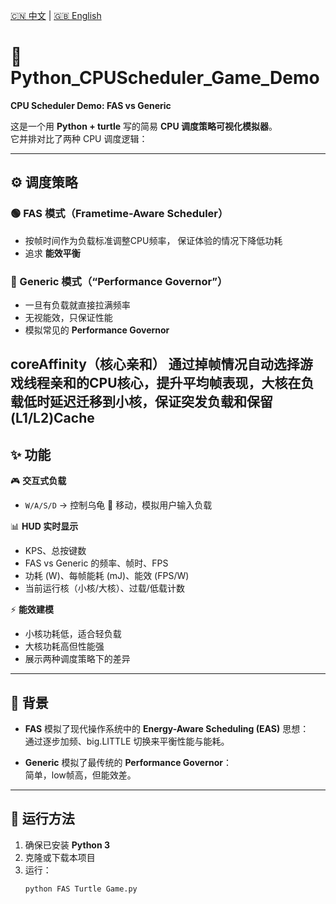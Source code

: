 [🇨🇳 中文](README.md) | [🇬🇧 English](README_EN.md)

# 🐢 Python_CPUScheduler_Game_Demo
**CPU Scheduler Demo: FAS vs Generic**

这是一个用 **Python + turtle** 写的简易 **CPU 调度策略可视化模拟器**。  
它并排对比了两种 CPU 调度逻辑：  

---

## ⚙️ 调度策略

### 🟢 FAS 模式（Frametime-Aware Scheduler）
- 按帧时间作为负载标准调整CPU频率， 保证体验的情况下降低功耗
- 追求 **能效平衡**  

### 🔴 Generic 模式（“Performance Governor”）
- 一旦有负载就直接拉满频率  
- 无视能效，只保证性能  
- 模拟常见的 **Performance Governor**  

coreAffinity（核心亲和）
通过掉帧情况自动选择游戏线程亲和的CPU核心，提升平均帧表现，大核在负载低时延迟迁移到小核，保证突发负载和保留(L1/L2)Cache
---

## ✨ 功能

🎮 **交互式负载**  
- `W/A/S/D` → 控制乌龟 🐢 移动，模拟用户输入负载  

📊 **HUD 实时显示**  
- KPS、总按键数  
- FAS vs Generic 的频率、帧时、FPS  
- 功耗 (W)、每帧能耗 (mJ)、能效 (FPS/W)  
- 当前运行核（小核/大核）、过载/低载计数  

⚡ **能效建模**  
- 小核功耗低，适合轻负载  
- 大核功耗高但性能强  
- 展示两种调度策略下的差异  

---

## 📖 背景

- **FAS** 模拟了现代操作系统中的 **Energy-Aware Scheduling (EAS)** 思想：  
  通过逐步加频、big.LITTLE 切换来平衡性能与能耗。  

- **Generic** 模拟了最传统的 **Performance Governor**：  
  简单，low帧高，但能效差。  

---

## 🚀 运行方法

1. 确保已安装 **Python 3**  
2. 克隆或下载本项目  
3. 运行：  
   ```bash
   python FAS Turtle Game.py
